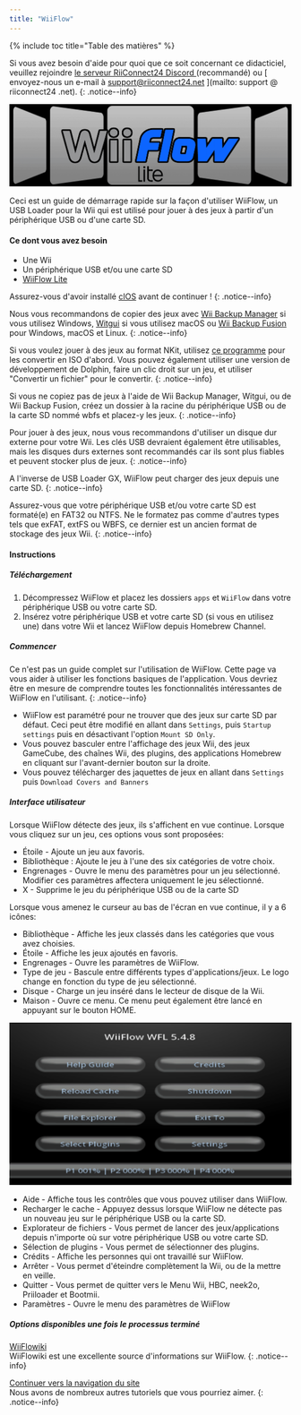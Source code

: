 ```yaml
---
title: "WiiFlow"
---
```


{% include toc title="Table des matières" %}

Si vous avez besoin d'aide pour quoi que ce soit concernant ce didacticiel, veuillez rejoindre [ le serveur RiiConnect24 Discord ](https://discord.gg/rc24) (recommandé) ou \[ envoyez-nous un e-mail à support@riiconnect24.net \](mailto: support @ riiconnect24 .net).
{: .notice--info}

![WiiFlow](/images/wiiflowlogo.png)

Ceci est un guide de démarrage rapide sur la façon d'utiliser WiiFlow, un USB Loader pour la Wii qui est utilisé pour jouer à des jeux à partir d'un périphérique USB ou d'une carte SD.

#### Ce dont vous avez besoin

* Une Wii
* Un périphérique USB et/ou une carte SD
* [WiiFlow Lite](https://hbb1.oscwii.org/hbb/wiiflow/wiiflow.zip)

Assurez-vous d'avoir installé [cIOS](/cios) avant de continuer !
{: .notice--info}

Nous vous recommandons de copier des jeux avec [Wii Backup Manager](/wiibackupmanager) si vous utilisez Windows, [Witgui](https://desairem.com/wordpress/category/witgui-download/) si vous utilisez macOS ou [Wii Backup Fusion](https://github.com/larsenv/Wii-Backup-Fusion) pour Windows, macOS et Linux.
{: .notice--info}

Si vous voulez jouer à des jeux au format NKit, utilisez [ce programme](https://gbatemp.net/download/nkit.36157/) pour les convertir en ISO d'abord. Vous pouvez également utiliser une version de développement de Dolphin, faire un clic droit sur un jeu, et utiliser "Convertir un fichier" pour le convertir.
{: .notice--info}

Si vous ne copiez pas de jeux à l'aide de Wii Backup Manager, Witgui, ou de Wii Backup Fusion, créez un dossier à la racine du périphérique USB ou de la carte SD nommé wbfs et placez-y les jeux.
{: .notice--info}

Pour jouer à des jeux, nous vous recommandons d'utiliser un disque dur externe pour votre Wii. Les clés USB devraient également être utilisables, mais les disques durs externes sont recommandés car ils sont plus fiables et peuvent stocker plus de jeux.
{: .notice--info}

A l'inverse de USB Loader GX, WiiFlow peut charger des jeux depuis une carte SD.
{: .notice--info}

Assurez-vous que votre périphérique USB et/ou votre carte SD est formaté(e) en FAT32 ou NTFS. Ne le formatez pas comme d'autres types tels que exFAT, extFS ou WBFS, ce dernier est un ancien format de stockage des jeux Wii.
{: .notice--info}

#### Instructions

##### Téléchargement

1. Décompressez WiiFlow et placez les dossiers `apps` et `WiiFlow` dans votre périphérique USB ou votre carte SD.
2. Insérez votre périphérique USB et votre carte SD (si vous en utilisez une) dans votre Wii et lancez WiiFlow depuis Homebrew Channel.

##### Commencer

Ce n'est pas un guide complet sur l'utilisation de WiiFlow. Cette page va vous aider à utiliser les fonctions basiques de l'application. Vous devriez être en mesure de comprendre toutes les fonctionnalités intéressantes de WiiFlow en l'utilisant.
{: .notice--info}

* WiiFlow est paramétré pour ne trouver que des jeux sur carte SD par défaut. Ceci peut être modifié en allant dans `Settings`, puis `Startup settings` puis en désactivant l'option `Mount SD Only`.
* Vous pouvez basculer entre l'affichage des jeux Wii, des jeux GameCube, des chaînes Wii, des plugins, des applications Homebrew en cliquant sur l'avant-dernier bouton sur la droite.
* Vous pouvez télécharger des jaquettes de jeux en allant dans `Settings` puis `Download Covers and Banners`

##### Interface utilisateur

Lorsque WiiFlow détecte des jeux, ils s'affichent en vue continue. Lorsque vous cliquez sur un jeu, ces options vous sont proposées:

* Étoile - Ajoute un jeu aux favoris.
* Bibliothèque : Ajoute le jeu à l'une des six catégories de votre choix.
* Engrenages - Ouvre le menu des paramètres pour un jeu sélectionné. Modifier ces paramètres affectera uniquement le jeu sélectionné.
* X - Supprime le jeu du périphérique USB ou de la carte SD

Lorsque vous amenez le curseur au bas de l'écran en vue continue, il y a 6 icônes:

* Bibliothèque - Affiche les jeux classés dans les catégories que vous avez choisies.
* Étoile - Affiche les jeux ajoutés en favoris.
* Engrenages - Ouvre les paramètres de WiiFlow.
* Type de jeu - Bascule entre différents types d'applications/jeux. Le logo change en fonction du type de jeu sélectionné.
* Disque - Charge un jeu inséré dans le lecteur de disque de la Wii.
* Maison - Ouvre ce menu. Ce menu peut également être lancé en appuyant sur le bouton HOME.

![WF_menu](images/WFmenu.png)

* Aide - Affiche tous les contrôles que vous pouvez utiliser dans WiiFlow.
* Recharger le cache - Appuyez dessus lorsque WiiFlow ne détecte pas un nouveau jeu sur le périphérique USB ou la carte SD.
* Explorateur de fichiers - Vous permet de lancer des jeux/applications depuis n'importe où sur votre périphérique USB ou votre carte SD.
* Sélection de plugins - Vous permet de sélectionner des plugins.
* Crédits - Affiche les personnes qui ont travaillé sur WiiFlow.
* Arrêter - Vous permet d'éteindre complètement la Wii, ou de la mettre en veille.
* Quitter - Vous permet de quitter vers le Menu Wii, HBC, neek2o, Priiloader et Bootmii.
* Paramètres - Ouvre le menu des paramètres de WiiFlow

##### Options disponibles une fois le processus terminé

[WiiFlowiki](https://sites.google.com/site/WiiFlowiki4/)<br> WiiFlowiki est une excellente source d'informations sur WiiFlow.
{: .notice--info}

[Continuer vers la navigation du site](site-navigation)<br> Nous avons de nombreux autres tutoriels que vous pourriez aimer.
{: .notice--info}
